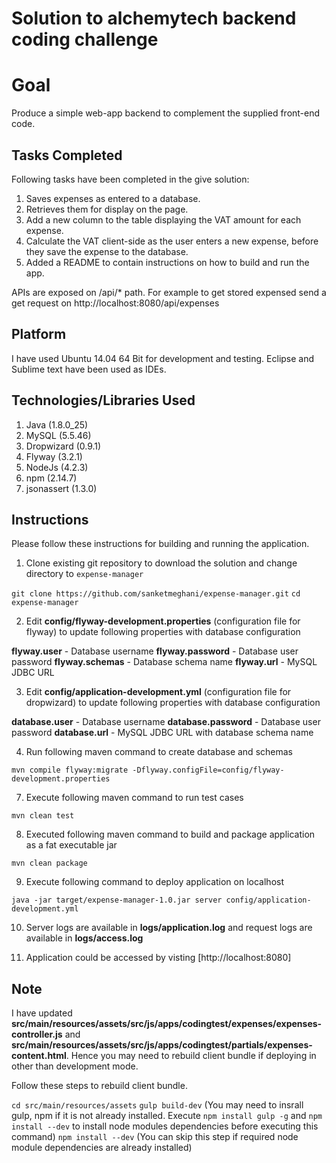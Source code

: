 # Solution to alchemytech backend coding challenge

Goal
====
Produce a simple web-app backend to complement the supplied front-end code.

Tasks Completed
--------------
Following tasks have been completed in the give solution:

1. Saves expenses as entered to a database.
2. Retrieves them for display on the page. 
3. Add a new column to the table displaying the VAT amount for each expense.
4. Calculate the VAT client-side as the user enters a new expense, before they save the expense to the database.
4. Added a README to contain instructions on how to build and run the app.

APIs are exposed on /api/* path. For example to get stored expensed send a get request on http://localhost:8080/api/expenses

Platform
--------------
I have used Ubuntu 14.04 64 Bit for development and testing. Eclipse and Sublime text have been used as IDEs.

Technologies/Libraries Used
--------------

1. Java (1.8.0_25)
2. MySQL (5.5.46)
3. Dropwizard (0.9.1)
4. Flyway (3.2.1)
5. NodeJs (4.2.3)
6. npm (2.14.7)
7. jsonassert (1.3.0)

Instructions
--------------
Please follow these instructions for building and running the application.

1. Clone existing git repository to download the solution and change directory to `expense-manager`

`git clone https://github.com/sanketmeghani/expense-manager.git`
`cd expense-manager`

2. Edit **config/flyway-development.properties** (configuration file for flyway) to update following properties with database configuration

**flyway.user** - Database username
**flyway.password** - Database user password
**flyway.schemas** - Database schema name
**flyway.url** - MySQL JDBC URL

3. Edit **config/application-development.yml** (configuration file for dropwizard) to update following properties with database configuration

**database.user** - Database username
**database.password** - Database user password
**database.url** - MySQL JDBC URL with database schema name

4. Run following maven command to create database and schemas

`mvn compile flyway:migrate -Dflyway.configFile=config/flyway-development.properties`

7. Execute following maven command to run test cases

`mvn clean test`

8. Executed following maven command to build and package application as a fat executable jar

`mvn clean package`

9. Execute following command to deploy application on localhost

`java -jar target/expense-manager-1.0.jar server config/application-development.yml`

10. Server logs are available in **logs/application.log** and request logs are available in **logs/access.log**

11. Application could be accessed by visting [http://localhost:8080]


Note
--------------
I have updated **src/main/resources/assets/src/js/apps/codingtest/expenses/expenses-controller.js** and **src/main/resources/assets/src/js/apps/codingtest/partials/expenses-content.html**. Hence you may need to rebuild client bundle if deploying in other than development mode.

Follow these steps to rebuild client bundle.

`cd src/main/resources/assets`
`gulp build-dev` (You may need to insrall gulp, npm if it is not already installed. Execute `npm install gulp -g` and `npm install --dev` to install node modules dependencies before executing this command)
`npm install --dev` (You can skip this step if required node module dependencies are already installed)